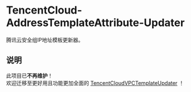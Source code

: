 # TencentCloud-AddressTemplateAttribute-Updater
腾讯云安全组IP地址模板更新器。

## 说明
此项目已**不再维护**！<br/>
欢迎迁移至更好用且功能更加全面的 [TencentCloudVPCTemplateUpdater](https://github.com/lc6464/TencentCloudVPCTemplateUpdater) ！